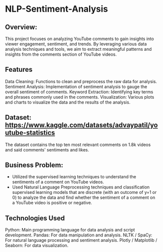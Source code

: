 # NLP-Sentiment-Analysis
## Overview: 
  This project focuses on analyzing YouTube comments to gain insights into viewer engagement, sentiment, and trends. By leveraging various data analysis techniques and tools, we aim to extract meaningful patterns and insights from the comments section of YouTube videos.

## Features
Data Cleaning: Functions to clean and preprocess the raw data for analysis.
Sentiment Analysis: Implementation of sentiment analysis to gauge the overall sentiment of comments.
Keyword Extraction: Identifying key terms and phrases commonly used in the comments.
Visualization: Various plots and charts to visualize the data and the results of the analysis.

## Dataset: https://www.kaggle.com/datasets/advaypatil/youtube-statistics
  The dataset contains the top ten most relevant comments on 1.8k videos and said comments' sentiments and likes.

## Business Problem: 
  - Utilized the supervised learning techniques to understand the sentiments of a comment on YouTube videos.
  - Used Natural Language Preprocessing techniques and classification supervised learning models that are discrete (with an outcome of y=1 or 0) to analyze the data and find whether the sentiment of a comment on a YouTube video is positive or negative.

## Technologies Used
Python: Main programming language for data analysis and script development.
Pandas: For data manipulation and analysis.
NLTK / SpaCy: For natural language processing and sentiment analysis.
Plotly / Matplotlib / Seaborn: For data visualization.

  
